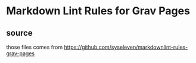 # Markdown Lint Rules for Grav Pages

## source

those files comes from <https://github.com/syseleven/markdownlint-rules-grav-pages>
